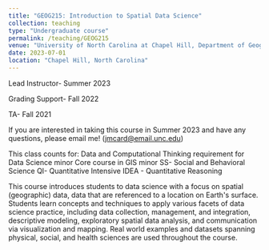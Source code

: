 ```yaml
---
title: "GEOG215: Introduction to Spatial Data Science"
collection: teaching
type: "Undergraduate course"
permalink: /teaching/GEOG215
venue: "University of North Carolina at Chapel Hill, Department of Geography and Environment"
date: 2023-07-01
location: "Chapel Hill, North Carolina"
---
```


Lead Instructor- Summer 2023

Grading Support- Fall 2022

TA- Fall 2021

If you are interested in taking this course in Summer 2023 and have any questions, please email me! (jmcard@email.unc.edu)

This class counts for:
Data and Computational Thinking requirement for Data Science minor
Core course in GIS minor
SS- Social and Behavioral Science
QI- Quantitative Intensive
IDEA - Quantitative Reasoning

This course introduces students to data science with a focus on spatial (geographic) data, data that are referenced to a location on Earth's surface. Students learn concepts and techniques to apply various facets of data science practice, including data collection, management, and integration, descriptive modeling, exploratory spatial data analysis, and communication via visualization and mapping. Real world examples and datasets spanning physical, social, and health sciences are used throughout the course.


